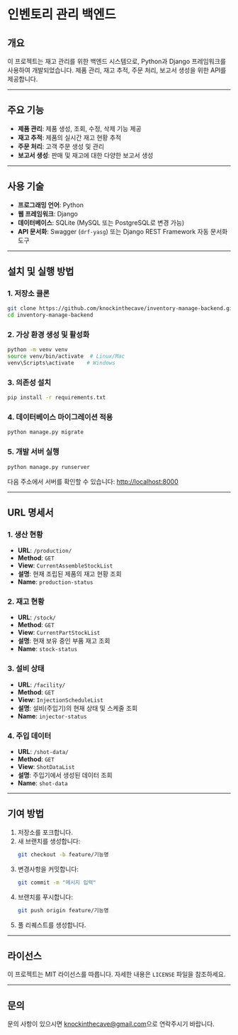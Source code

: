 # 인벤토리 관리 백엔드

## 개요
이 프로젝트는 재고 관리를 위한 백엔드 시스템으로, Python과 Django 프레임워크를 사용하여 개발되었습니다. 제품 관리, 재고 추적, 주문 처리, 보고서 생성을 위한 API를 제공합니다.

---

## 주요 기능
- **제품 관리**: 제품 생성, 조회, 수정, 삭제 기능 제공
- **재고 추적**: 제품의 실시간 재고 현황 추적
- **주문 처리**: 고객 주문 생성 및 관리
- **보고서 생성**: 판매 및 재고에 대한 다양한 보고서 생성

---

## 사용 기술
- **프로그래밍 언어**: Python
- **웹 프레임워크**: Django
- **데이터베이스**: SQLite (MySQL 또는 PostgreSQL로 변경 가능)
- **API 문서화**: Swagger (`drf-yasg`) 또는 Django REST Framework 자동 문서화 도구

---

## 설치 및 실행 방법

### 1. 저장소 클론
```bash
git clone https://github.com/knockinthecave/inventory-manage-backend.git
cd inventory-manage-backend
```

### 2. 가상 환경 생성 및 활성화
```bash
python -m venv venv
source venv/bin/activate  # Linux/Mac
venv\Scripts\activate    # Windows
```

### 3. 의존성 설치
```bash
pip install -r requirements.txt
```

### 4. 데이터베이스 마이그레이션 적용
```bash
python manage.py migrate
```

### 5. 개발 서버 실행
```bash
python manage.py runserver
```
다음 주소에서 서버를 확인할 수 있습니다: [http://localhost:8000](http://localhost:8000)

---

## URL 명세서

### 1. 생산 현황
- **URL**: `/production/`
- **Method**: `GET`
- **View**: `CurrentAssembleStockList`
- **설명**: 현재 조립된 제품의 재고 현황 조회
- **Name**: `production-status`

### 2. 재고 현황
- **URL**: `/stock/`
- **Method**: `GET`
- **View**: `CurrentPartStockList`
- **설명**: 현재 보유 중인 부품 재고 조회
- **Name**: `stock-status`

### 3. 설비 상태
- **URL**: `/facility/`
- **Method**: `GET`
- **View**: `InjectionScheduleList`
- **설명**: 설비(주입기)의 현재 상태 및 스케줄 조회
- **Name**: `injector-status`

### 4. 주입 데이터
- **URL**: `/shot-data/`
- **Method**: `GET`
- **View**: `ShotDataList`
- **설명**: 주입기에서 생성된 데이터 조회
- **Name**: `shot-data`

---

## 기여 방법
1. 저장소를 포크합니다.
2. 새 브랜치를 생성합니다:
   ```bash
   git checkout -b feature/기능명
   ```
3. 변경사항을 커밋합니다:
   ```bash
   git commit -m "메시지 입력"
   ```
4. 브랜치를 푸시합니다:
   ```bash
   git push origin feature/기능명
   ```
5. 풀 리퀘스트를 생성합니다.

---

## 라이선스
이 프로젝트는 MIT 라이선스를 따릅니다. 자세한 내용은 `LICENSE` 파일을 참조하세요.

---

## 문의
문의 사항이 있으시면 [knockinthecave@gmail.com](mailto:knockinthecave@gmail.com)으로 연락주시기 바랍니다.

